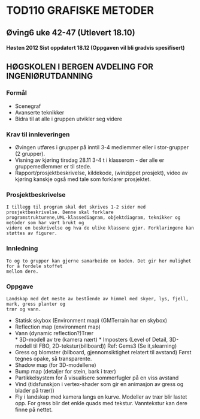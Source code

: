 ﻿# TOD110  GRAFISKE METODER
## Øving6 uke 42-47 (Utlevert 18.10)
#### Høsten 2012 Sist oppdatert 18.12 (Oppgaven vil bli gradvis spesifisert)
## HØGSKOLEN I BERGEN AVDELING FOR  INGENIØRUTDANNING
### Formål

*    Scenegraf
*    Avanserte teknikker
*    Bidra til at alle i gruppen utvikler seg videre

### Krav til innleveringen

*    Øvingen utføres i grupper på inntil 3-4 medlemmer eller i stor-grupper (2 grupper).
*    Visning av kjøring tirsdag 28.11 3-4 t i klasserom - der alle er gruppemedlemmer er til stede.
*    Rapport/prosjektbeskrivelse, kildekode, (winzippet prosjekt), video av kjøring kanskje også med tale som forklarer prosjektet.

### Prosjektbeskrivelse 
    I tillegg til program skal det skrives 1-2 sider med prosjektbeskrivelse. Denne skal forklare
    programstrukturene,UML-klassediagram, objektdiagram, teknikker og metoder som har vært brukt og 
    videre en beskrivelse og hva de ulike klassene gjør. Forklaringene kan støttes av figurer.

### Innledning
    To og to grupper kan gjerne samarbeide om koden. Det gir her mulighet for å fordele stoffet 
    mellom dere.

### Oppgave
    Landskap med det meste av bestående av himmel med skyer, lys, fjell, mark, gress planter og 
    trær og vann.

*    Statisk skybox (Environment map)
     (GMTerrain har en skybox)
*    Reflection map (environment map)
*    Vann (dynamic reflection?)Trær  
    * 3D-modell av tre (kamera nært)
    * Imposters (Level of Detail, 3D-modell til FBO, 2D-tekstur(billboard))
      Ref: Gems3 (Se it,slearning)
*    Gress og blomster (bilboard, gjennomsiktighet relatert til avstand)
     Først tegnes opake, så transparente.                          
*    Shadow map (for 3D-modellene)
*    Bump map (detaljer for stein, bark i trær)
*    Partikkelsystem for å visualisere sommerfugler på en viss avstand
*    Vind (tidsfunskjon i vertex-shader som gir en animasjon av gress og blader på trær))
*    Fly i landskap med kamera langs en kurve.
     Modeller av trær blir lastet opp. For gress blir det enkle quads med tekstur.
     Vanntekstur kan dere finne på nettet.
